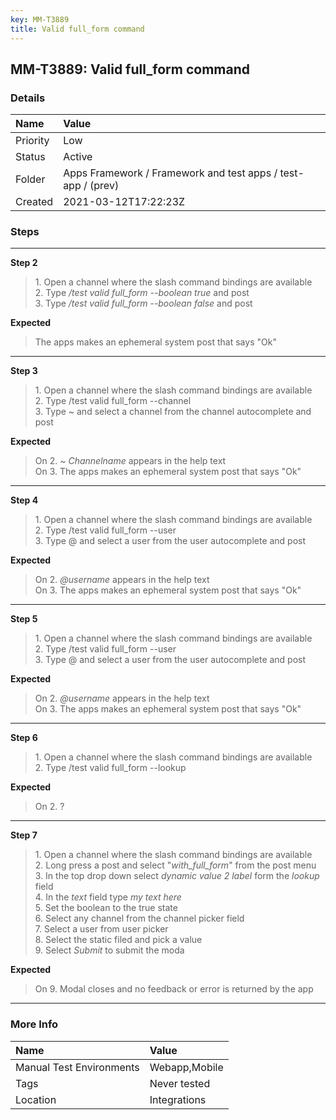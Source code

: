 ```yaml
---
key: MM-T3889
title: Valid full_form command
---
```


## MM-T3889: Valid full_form command

### Details

| Name     | Value                                                        |
| :------- | :----------------------------------------------------------- |
| Priority | Low                                                          |
| Status   | Active                                                       |
| Folder   | Apps Framework / Framework and test apps / test-app / (prev) |
| Created  | 2021-03-12T17:22:23Z                                         |

### Steps

<hr/>

**Step 2**

> <article>1. Open a channel where the slash command bindings are available<br />2. Type <em>/test valid full_form --boolean true </em>and post<br />3. Type <em>/test valid full_form --boolean false </em>and post</article>

**Expected**

> <article>The apps makes an ephemeral system post that says "Ok" </article>

<hr/>

**Step 3**

> <article>1. Open a channel where the slash command bindings are available<br />2. Type /test valid full_form --channel <em> </em><br />3. Type ~ and select a channel from the channel autocomplete and post</article>

**Expected**

> <article>On 2. <em>~ Channelname</em> appears in the help text<br />On 3. The apps makes an ephemeral system post that says "Ok"  </article>

<hr/>

**Step 4**

> <article>1. Open a channel where the slash command bindings are available<br />2. Type /test valid full_form --user <em> </em><br />3. Type @ and select a user from the user autocomplete and post</article>

**Expected**

> <article>On 2. <em>@username</em> appears in the help text<br />On 3. The apps makes an ephemeral system post that says "Ok"  </article>

<hr/>

**Step 5**

> <article>1. Open a channel where the slash command bindings are available<br />2. Type /test valid full_form --user <em> </em><br />3. Type @ and select a user from the user autocomplete and post</article>

**Expected**

> <article>On 2. <em>@username</em> appears in the help text<br />On 3. The apps makes an ephemeral system post that says "Ok"  </article>

<hr/>

**Step 6**

> <article>1. Open a channel where the slash command bindings are available<br />2. Type /test valid full_form --lookup</article>

**Expected**

> <article>On 2. ? </article>

<hr/>

**Step 7**

> <article>1. Open a channel where the slash command bindings are available<br />2. Long press a post and select "<em>with_full_form</em>" from the post menu<br />3. In the top drop down select <em>dynamic value 2 label</em> form the <em>lookup</em> field<br />4. In the <em>text </em>field type <em>my text here </em><br />5. Set the boolean to the true state<br />6. Select any channel from the channel picker field<br />7. Select a user from user picker<br />8. Select the static filed and pick a value<br />9. Select <em>Submit</em> to submit the moda</article>

**Expected**

> <article>On 9. Modal closes and no feedback or error is returned by the app</article>

<hr/>

### More Info

| Name                     | Value         |
| :----------------------- | :------------ |
| Manual Test Environments | Webapp,Mobile |
| Tags                     | Never tested  |
| Location                 | Integrations  |
